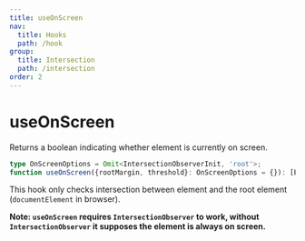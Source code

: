 ```yaml
---
title: useOnScreen
nav:
  title: Hooks
  path: /hook
group:
  title: Intersection
  path: /intersection
order: 2
---
```


# useOnScreen

Returns a boolean indicating whether element is currently on screen.

```typescript
type OnScreenOptions = Omit<IntersectionObserverInit, 'root'>;
function useOnScreen({rootMargin, threshold}: OnScreenOptions = {}): [EffectRef, boolean];
```

This hook only checks intersection between element and the root element (`documentElement` in browser).

**Note: `useOnScreen` requires `IntersectionObserver` to work, without `IntersectionObserver` it supposes the element is always on screen.**

<code src='./demo/useOnScreen.tsx'>